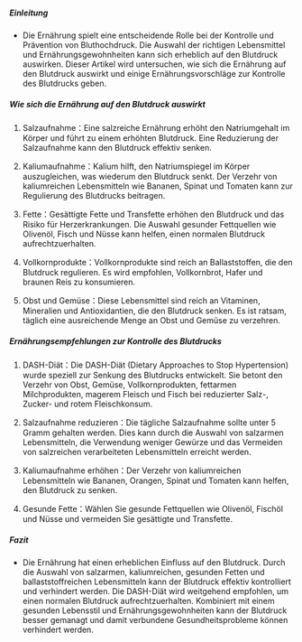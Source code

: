##### Einleitung
* Die Ernährung spielt eine entscheidende Rolle bei der Kontrolle und Prävention von Bluthochdruck. Die Auswahl der richtigen Lebensmittel und Ernährungsgewohnheiten kann sich erheblich auf den Blutdruck auswirken. Dieser Artikel wird untersuchen, wie sich die Ernährung auf den Blutdruck auswirkt und einige Ernährungsvorschläge zur Kontrolle des Blutdrucks geben.

##### Wie sich die Ernährung auf den Blutdruck auswirkt
1. Salzaufnahme：Eine salzreiche Ernährung erhöht den Natriumgehalt im Körper und führt zu einem erhöhten Blutdruck. Eine Reduzierung der Salzaufnahme kann den Blutdruck effektiv senken.

2. Kaliumaufnahme：Kalium hilft, den Natriumspiegel im Körper auszugleichen, was wiederum den Blutdruck senkt. Der Verzehr von kaliumreichen Lebensmitteln wie Bananen, Spinat und Tomaten kann zur Regulierung des Blutdrucks beitragen.

3. Fette：Gesättigte Fette und Transfette erhöhen den Blutdruck und das Risiko für Herzerkrankungen. Die Auswahl gesunder Fettquellen wie Olivenöl, Fisch und Nüsse kann helfen, einen normalen Blutdruck aufrechtzuerhalten.

4. Vollkornprodukte：Vollkornprodukte sind reich an Ballaststoffen, die den Blutdruck regulieren. Es wird empfohlen, Vollkornbrot, Hafer und braunen Reis zu konsumieren.

4. Obst und Gemüse：Diese Lebensmittel sind reich an Vitaminen, Mineralien und Antioxidantien, die den Blutdruck senken. Es ist ratsam, täglich eine ausreichende Menge an Obst und Gemüse zu verzehren.

##### Ernährungsempfehlungen zur Kontrolle des Blutdrucks
1. DASH-Diät：Die DASH-Diät (Dietary Approaches to Stop Hypertension) wurde speziell zur Senkung des Blutdrucks entwickelt. Sie betont den Verzehr von Obst, Gemüse, Vollkornprodukten, fettarmen Milchprodukten, magerem Fleisch und Fisch bei reduzierter Salz-, Zucker- und rotem Fleischkonsum.

2. Salzaufnahme reduzieren：Die tägliche Salzaufnahme sollte unter 5 Gramm gehalten werden. Dies kann durch die Auswahl von salzarmen Lebensmitteln, die Verwendung weniger Gewürze und das Vermeiden von salzreichen verarbeiteten Lebensmitteln erreicht werden.

3. Kaliumaufnahme erhöhen：Der Verzehr von kaliumreichen Lebensmitteln wie Bananen, Orangen, Spinat und Tomaten kann helfen, den Blutdruck zu senken.

4. Gesunde Fette：Wählen Sie gesunde Fettquellen wie Olivenöl, Fischöl und Nüsse und vermeiden Sie gesättigte und Transfette.

##### Fazit
* Die Ernährung hat einen erheblichen Einfluss auf den Blutdruck. Durch die Auswahl von salzarmen, kaliumreichen, gesunden Fetten und ballaststoffreichen Lebensmitteln kann der Blutdruck effektiv kontrolliert und verhindert werden. Die DASH-Diät wird weitgehend empfohlen, um einen normalen Blutdruck aufrechtzuerhalten. Kombiniert mit einem gesunden Lebensstil und Ernährungsgewohnheiten kann der Blutdruck besser gemanagt und damit verbundene Gesundheitsprobleme können verhindert werden.